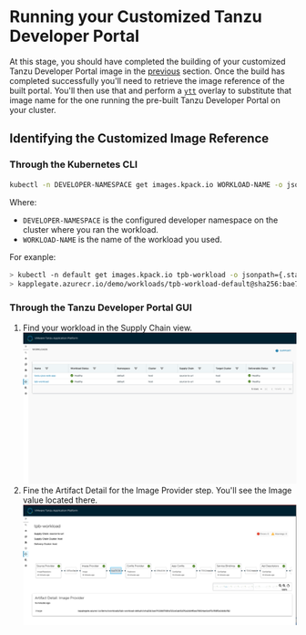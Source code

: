 <h1>Running your Customized Tanzu Developer Portal</h1>

At this stage, you should have completed the building of your customized Tanzu Developer Portal image in the [previous](./building.md) section. Once the build has completed successfully you'll need to retrieve the image reference of the built portal. You'll then use that and perform a [`ytt`](https://carvel.dev/ytt/) overlay to substitute that image name for the one running the pre-built Tanzu Developer Portal on your cluster.

<h2>Identifying the Customized Image Reference</h2>

<h3>Through the Kubernetes CLI</h3>

```bash
kubectl -n DEVELOPER-NAMESPACE get images.kpack.io WORKLOAD-NAME -o jsonpath={.status.latestImage}
```

Where:

- `DEVELOPER-NAMESPACE` is the configured developer namespace on the cluster where you ran the workload.
- `WORKLOAD-NAME` is the name of the workload you used.

For exanple:

```bash
> kubectl -n default get images.kpack.io tpb-workload -o jsonpath={.status.latestImage}
> kapplegate.azurecr.io/demo/workloads/tpb-workload-default@sha256:bae710386f7d81a725ce5ab15d76a3dd4f6ea79804ae0a475cf98f5e3dd6cf82
```

<h3>Through the Tanzu Developer Portal GUI</h3>

1. Find your workload in the Supply Chain view.
![Supply Chain Plugin](./images/supply-chain-plugin.png)
2. Fine the Artifact Detail for the Image Provider step. You'll see the Image value located there.
![Supply Chain Plugin Artufact Detail](./images/supply-chain-artifact.png)

